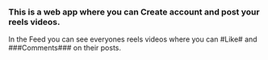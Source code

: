 ### This is a web app where you can Create account and post your reels videos.

In the Feed you can see everyones reels videos where you can #Like# and ###Comments### on their posts.

